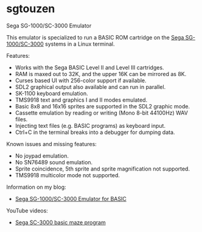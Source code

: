 # sgtouzen
Sega SG-1000/SC-3000 Emulator

This emulator is specialized to run a BASIC ROM cartridge on the [Sega SG-1000/SC-3000](https://en.wikipedia.org/wiki/SG-1000) systems in a Linux terminal.

Features:
* Works with the Sega BASIC Level II and Level III cartridges.
* RAM is maxed out to 32K, and the upper 16K can be mirrored as 8K.
* Curses based UI with 256-color support if available.
* SDL2 graphical output also available and can run in parallel.
* SK-1100 keyboard emulation.
* TMS9918 text and graphics I and II modes emulated.
* Basic 8x8 and 16x16 sprites are supported in the SDL2 graphic mode.
* Cassette emulation by reading or writing (Mono 8-bit 44100Hz) WAV files.
* Injecting text files (e.g. BASIC programs) as keyboard input.
* Ctrl+C in the terminal breaks into a debugger for dumping data.

Known issues and missing features:
* No joypad emulation.
* No SN76489 sound emulation.
* Sprite coincidence, 5th sprite and sprite magnification not supported.
* TMS9918 multicolor mode not supported.

Information on my blog:
* [Sega SG-1000/SC-3000 Emulator for BASIC](https://kobolt.github.io/article-228.html)

YouTube videos:
* [Sega SC-3000 basic maze program](https://www.youtube.com/watch?v=8sqLQI7qfFQ)

